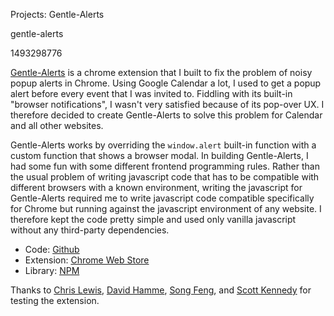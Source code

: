 Projects: Gentle-Alerts

gentle-alerts

1493298776

[Gentle-Alerts](https://chrome.google.com/webstore/detail/gentle-alerts/bcjaadnpjolbaginfighnpcdjmbeiahn)
is a chrome extension that I built to fix the problem of noisy popup alerts in Chrome.  Using Google Calendar
a lot, I used to get a popup alert before every event that I was invited to.  Fiddling with its built-in
"browser notifications", I wasn't very satisfied because of its pop-over UX.  I therefore decided to
create Gentle-Alerts to solve this problem for Calendar and all other websites.

Gentle-Alerts works by overriding the `window.alert` built-in function with a custom function
that shows a browser modal.  In building Gentle-Alerts, I had some fun with some different frontend
programming rules.  Rather than the usual problem of writing javascript code that has to be compatible
with different browsers with a known environment, writing the javascript for Gentle-Alerts required
me to write javascript code compatible specifically for Chrome but running against the javascript
environment of any website.  I therefore kept the code pretty simple and used only vanilla javascript
without any third-party dependencies.

- Code: [Github](https://github.com/albertyw/gentle-alerts)
- Extension: [Chrome Web Store](https://chrome.google.com/webstore/detail/gentle-alerts/bcjaadnpjolbaginfighnpcdjmbeiahn)
- Library: [NPM](https://www.npmjs.com/package/gentle-alerts)

Thanks to [Chris Lewis](http://chrislewis.com.au/), [David Hamme](https://github.com/hammeiam),
[Song Feng](https://github.com/songfenguber), and [Scott Kennedy](https://github.com/sdkennedy)
for testing the extension.
